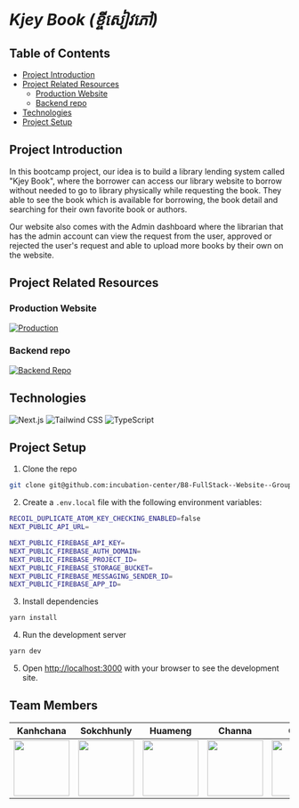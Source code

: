 # *Kjey Book (ខ្ចីសៀវភៅ)*

## Table of Contents

- [Project Introduction](#project-introduction)
- [Project Related Resources](#project-related-resources)
  - [Production Website](#production-website)
  - [Backend repo](#backend-repo)
- [Technologies](#technologies)
- [Project Setup](#project-setup)

## Project Introduction

In this bootcamp project, our idea is to build a library lending system called "Kjey Book", where the borrower can access our library website to borrow without needed to go to library physically while requesting the book. They able to see the book which is available for borrowing, the book detail and searching for their own favorite book or authors.

Our website also comes with the Admin dashboard where the librarian that has the admin account can view the request from the user, approved or rejected the user's request and able to upload more books by their own on the website.

## Project Related Resources
  
### Production Website

  [![Production](https://img.shields.io/badge/Production%20Website-Click%20Here!-informational?style=flat&logo=vercel)](https://kjeybook.vercel.app/)

### Backend repo

  [![Backend Repo](https://img.shields.io/badge/Backend%20Repo-Click%20Here!-informational?style=flat&logo=github)](https://github.com/Hua-Meng14/Kjeybook-backend)

## Technologies

  ![Next.js](https://img.shields.io/badge/-Next.js-000000?style=flat&logo=next.js)
  ![Tailwind CSS](https://img.shields.io/badge/-Tailwind%20CSS-38B2AC?style=flat&logo=tailwind-css)
  ![TypeScript](https://img.shields.io/badge/-TypeScript-007ACC?style=flat&logo=typescript)

## Project Setup

1. Clone the repo

  ```bash
  git clone git@github.com:incubation-center/B8-FullStack--Website--Group7.git
  ```

2. Create a `.env.local` file with the following environment variables:

  ```bash
  RECOIL_DUPLICATE_ATOM_KEY_CHECKING_ENABLED=false
  NEXT_PUBLIC_API_URL=

  NEXT_PUBLIC_FIREBASE_API_KEY=
  NEXT_PUBLIC_FIREBASE_AUTH_DOMAIN=
  NEXT_PUBLIC_FIREBASE_PROJECT_ID=
  NEXT_PUBLIC_FIREBASE_STORAGE_BUCKET=
  NEXT_PUBLIC_FIREBASE_MESSAGING_SENDER_ID=
  NEXT_PUBLIC_FIREBASE_APP_ID=
  ```

3. Install dependencies

  ```bash
  yarn install
  ```

4. Run the development server

  ```bash
  yarn dev
  ```

5. Open [http://localhost:3000](http://localhost:3000) with your browser to see the development site.

## Team Members

| Kanhchana | Sokchhunly | Huameng | Channa | Colin | Sreyne | Sopheaktra |
| :---: | :---: | :---: | :---: | :---: | :---: | :---: |
| <img src="public/team/kanhchana.png" height="100"/> | <img src="public/team/chhunly.png" height="100"/> | <img src="public/team/huameng.jpg" height="100"/> | <img src="public/team/channa.png" height="100"/> | <img src="public/team/colin.jpg" height="100"/> | <img src="public/team/sreyne.png" height="100"/> | <img src="public/team/sopheaktra.png" height="100"/> |
